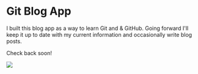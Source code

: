 # Git Blog App

I built this blog app as a way to learn Git and & GitHub. Going forward I'll keep it up to date with my current information and occasionally write blog posts.

Check back soon!

<img src="screenshot.png">